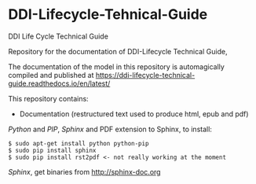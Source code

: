 # DDI-Lifecycle-Tehnical-Guide
DDI Life Cycle Technical Guide


Repository for the documentation of DDI-Lifecycle Technical Guide, 

The documentation of the model in this repository is automagically compiled and published at https://ddi-lifecycle-technical-guide.readthedocs.io/en/latest/

This repository contains:

* Documentation (restructured text used to produce html, epub and pdf)

_Python_ and _PIP_, _Sphinx_ and PDF extension to Sphinx, to install:
```
$ sudo apt-get install python python-pip
$ sudo pip install sphinx
$ sudo pip install rst2pdf <- not really working at the moment
```

_Sphinx_, get binaries from http://sphinx-doc.org
